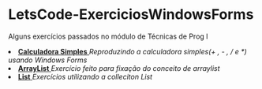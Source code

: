 # LetsCode-ExerciciosWindowsForms
 Alguns exercícios passados no módulo de Técnicas de Prog I
<li>
  <a href= "https://github.com/cootoonhoo/LetsCode-ExerciciosWindowsForms/tree/main/Calculadoras">
     <b>Calculadora Simples</b>
 </a>
   <i>Reproduzindo a calculadora simples(+ , - , / e *) usando Windows Forms</i>
</li>
<li>
  <a href= "https://github.com/cootoonhoo/LetsCode-ExerciciosWindowsForms/tree/main/ArrayList/Questao1">
     <b>ArrayList</b>
 </a>
   <i>Exercício feito para fixação do conceito de arraylist</i>
</li>
<li>
  <a href= "https://github.com/cootoonhoo/LetsCode-ExerciciosWindowsForms/tree/main/Arrays/Arrays">
     <b>List</b>
 </a>
   <i>Exercícios utilizando a colleciton List</i>
</li>
